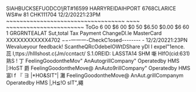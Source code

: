 SIAHBUCKSEFUODCO!jRT#16599 HARRYREIDAIHPORT 6768CLARICE WS#w 81 CHK111704 12/2/20221:23PM ~~~~~~~~~~~~~~~~~~~~~~~~~~~~~~~~~~~ ~~~~ ~~~~~~~~~~~~~~~~~~~~~~~ ToGo 6 00 $6 00 $0 50 $6.50 $0.00 $6 60 1 GRGRNTEALAT Sut,total Tax Payment ChangeDl.le MasterCard XXXXXXXXXXXX4702 −−-一一一-CheckC1osed-------- - 12/2/20221:23PN Wevalueyour feedback! ScantheQRcOdebelOWtDShare yDI I expeI"1ence. 蕊 l,ttps://hIIIshost.c(Jm/ccntact/ S.1.0REID: LASSTA14 SHM 噺 HIfO(cid:631)熟S ! 丁 FeelingGoodontheMov" AnAutogrillCompany" Operatedby HMS |:HoST 爵 FeelingGoodontheMove@ AnAuto9rillCompany" Operatedby HMS 富I f 『 ヨ |*HO&SIT"| 灘 FeelingGoodontheMove@ AnAut.grillCompanym Operatedby HMS |,H≦!O sIT",繩